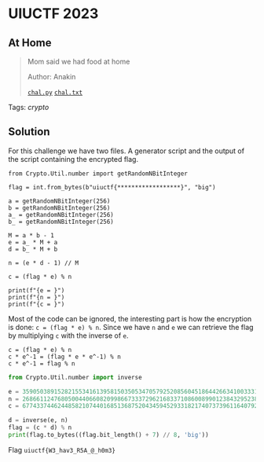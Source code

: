 # UIUCTF 2023

## At Home

> Mom said we had food at home
>
>  Author: Anakin
>
> [`chal.py`](chal.py)
> [`chal.txt`](chal.txt)

Tags: _crypto_

## Solution
For this challenge we have two files. A generator script and the output of the script containing the encrypted flag. 

```
from Crypto.Util.number import getRandomNBitInteger

flag = int.from_bytes(b"uiuctf{******************}", "big")

a = getRandomNBitInteger(256)
b = getRandomNBitInteger(256)
a_ = getRandomNBitInteger(256)
b_ = getRandomNBitInteger(256)

M = a * b - 1
e = a_ * M + a
d = b_ * M + b

n = (e * d - 1) // M

c = (flag * e) % n

print(f"{e = }")
print(f"{n = }")
print(f"{c = }")
```

Most of the code can be ignored, the interesting part is how the encryption is done: `c = (flag * e) % n`. Since we have `n` and `e` we can retrieve the flag by multiplying `c` with the inverse of `e`.

`c = (flag * e) % n`\
`c * e^-1 = (flag * e * e^-1) % n`\
`c * e^-1 = flag % n`

```python
from Crypto.Util.number import inverse

e = 359050389152821553416139581503505347057925208560451864426634100333116560422313639260283981496824920089789497818520105189684311823250795520058111763310428202654439351922361722731557743640799254622423104811120692862884666323623693713
n = 26866112476805004406608209986673337296216833710860089901238432952384811714684404001885354052039112340209557226256650661186843726925958125334974412111471244462419577294051744141817411512295364953687829707132828973068538495834511391553765427956458757286710053986810998890293154443240352924460801124219510584689
c = 67743374462448582107440168513687520434594529331821740737396116407928111043815084665002104196754020530469360539253323738935708414363005373458782041955450278954348306401542374309788938720659206881893349940765268153223129964864641817170395527170138553388816095842842667443210645457879043383345869

d = inverse(e, n)
flag = (c * d) % n
print(flag.to_bytes((flag.bit_length() + 7) // 8, 'big'))
```

Flag `uiuctf{W3_hav3_R5A_@_h0m3}`
